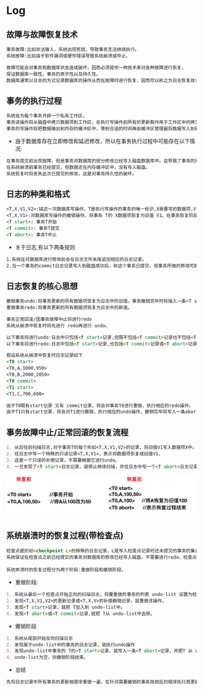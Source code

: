 # Log

## 故障与故障恢复技术
```md
事务故障:比如非法输入，系统出现死锁，导致事务无法继续执行。
系统故障:比如由于软件漏洞或硬件错误导致系统崩溃或中止。
```
```md
故障可能会对事务和数据库状态造成破坏，因而必须提供一种技术来对各种故障进行恢复，
保证数据库一致性，事务的原子性以及持久性。
数据库通常以日志的方式记录数据库的操作从而在故障时进行恢复，因而可以称之为日志恢复技术。
```

## 事务的执行过程
```md
系统会为每个事务开辟一个私有工作区，
事务读操作将从磁盘中拷贝数据项到工作区，在执行写操作前所有的更新都作用于工作区中的拷贝，
事务的写操作将把数据输出到内存的缓冲区中，等到合适的时间再由缓冲区管理器将数据写入到磁盘。
```
* 由于数据库存在立即修改和延迟修改，所以在事务执行过程中可能存在以下情况:
```md
在事务提交前出现故障，但是事务对数据库的部分修改已经写入磁盘数据库中。这导致了事务的原子性被破坏。
在系统崩溃前事务已经提交，但数据还在内存缓冲区中，没有写入磁盘。
系统恢复时将丢失此次已提交的修改，这是对事务持久性的破坏。
```

## 日志的种类和格式
```md
<T,X,V1,V2>:描述一次数据库写操作，T是执行写操作的事务的唯一标识,X是要写的数据项,V1是数据项的旧值,V2是数据项的新值。
<T,X,V1>:对数据库写操作的撤销操作，将事务 T的 X数据项恢复为旧值 V1。在事务恢复阶段插入。
<T start>: 事务T开始
<T commit>: 事务T提交
<T abort>: 事务T中止
```
* 关于日志,有以下两条规则
```md
1.系统在对数据库进行修改前会在日志文件末尾追加相应的日志记录。
2.当一个事务的commit日志记录写入到磁盘成功后，称这个事务已提交，但事务所做的修改可能并未写入磁盘。
```
## 日志恢复的核心思想
```md
撤销事务undo:将事务更新的所有数据项恢复为日志中的旧值，事务撤销完毕时将插入一条<T abort>记录。
重做事务redo:将事务更新的所有数据项恢复为日志中的新值。
```
```md
事务正常回滚/因事务故障中止将进行redo
系统从崩溃中恢复时将先进行 redo再进行 undo。
```
```md
以下事务将进行undo:日志中只包括<T start>记录,但既不包括<T commit>记录也不包括<T abort>记录.
以下事务将进行redo:日志中包括<T start>记录,也包括<T commit>记录或<T abort>记录。
```
```md
假设系统从崩溃中恢复时日志记录如下
<T0 start>
<T0,A,1000,950>
<T0,B,2000,2050>
<T0 commit>
<T1 start>
<T1,C,700,600>
```
```md
由于T0既有start记录 又有 commit记录，将会对事务T0进行重做，执行相应的redo操作。
由于T1只有start记录，将会对T1进行撤销，执行相应的undo操作，撤销完毕将写入一条abort记录。
```
## 事务故障中止/正常回滚的恢复流程
```md
1. 从后往前扫描日志,对于事务T的每个形如<T,X,V1,V2>的记录，将旧值V1写入数据项X中。
2. 往日志中写一个特殊的只读记录<T,X,V1>，表示将数据项恢复成旧值V1，
3. 这是一个只读的补偿记录，不需要根据它进行undo。
4. 一旦发现了<T start>日志记录，就停止继续扫描，并往日志中写一个<T abort>日志记录。
```
![](pic/traction-revover.png)

## 系统崩溃时的恢复过程(带检查点)
```md
检查点是形如<checkpoint L>的特殊的日志记录，L是写入检查点记录时还未提交的事务的集合，
系统保证在检查点之前已经提交的事务对数据库的修改已经写入磁盘，不需要进行redo。检查点可以加快恢复的过程。

系统奔溃时的恢复过程分为两个阶段:重做阶段和撤销阶段。
```
* 重做阶段:
```md
1. 系统从最后一个检查点开始正向的扫描日志，将要重做的事务的列表 undo-list 设置为检查点日志记录中的 L列表。
2. 发现<T,X,V1,V2>的更新记录或<T,X,V>的补偿撤销记录，就重做该操作。
3. 发现<T start>记录，就把 T加入到 undo-list中。
4. 发现<T abort>或<T commit>记录,就把 T从 undo-list中去除。
```
* 撤销阶段
```md
1. 系统从尾部开始反向扫描日志
2. 发现属于undo-list中的事务的日志记录，就执行undo操作
3. 发现undo-list中事务的 T的<T start>记录，就写入一条<T abort>记录，并把T 从 undo-list中去除。
4. undo-list为空，则撤销阶段结束。
```
* 总结
```md
先将日志记录中所有事务的更新按顺序重做一遍，在针对需要撤销的事务按相反的顺序执行其更新操作的撤销操作。
```
